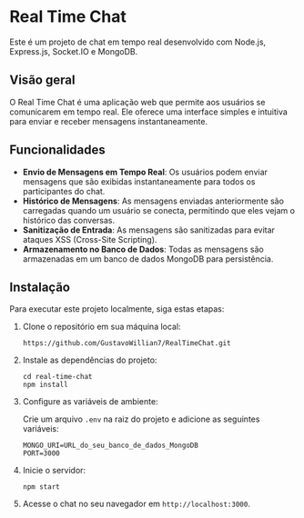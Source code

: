 # Real Time Chat

Este é um projeto de chat em tempo real desenvolvido com Node.js, Express.js, Socket.IO e MongoDB.

## Visão geral

O Real Time Chat é uma aplicação web que permite aos usuários se comunicarem em tempo real. Ele oferece uma interface simples e intuitiva para enviar e receber mensagens instantaneamente.

## Funcionalidades

- **Envio de Mensagens em Tempo Real**: Os usuários podem enviar mensagens que são exibidas instantaneamente para todos os participantes do chat.
- **Histórico de Mensagens**: As mensagens enviadas anteriormente são carregadas quando um usuário se conecta, permitindo que eles vejam o histórico das conversas.
- **Sanitização de Entrada**: As mensagens são sanitizadas para evitar ataques XSS (Cross-Site Scripting).
- **Armazenamento no Banco de Dados**: Todas as mensagens são armazenadas em um banco de dados MongoDB para persistência.

## Instalação

Para executar este projeto localmente, siga estas etapas:

1. Clone o repositório em sua máquina local:

    ```
    https://github.com/GustavoWillian7/RealTimeChat.git
    ```

2. Instale as dependências do projeto:

    ```
    cd real-time-chat
    npm install
    ```

3. Configure as variáveis de ambiente:

    Crie um arquivo `.env` na raiz do projeto e adicione as seguintes variáveis:

    ```
    MONGO_URI=URL_do_seu_banco_de_dados_MongoDB
    PORT=3000
    ```

4. Inicie o servidor:

    ```
    npm start
    ```

5. Acesse o chat no seu navegador em `http://localhost:3000`.
